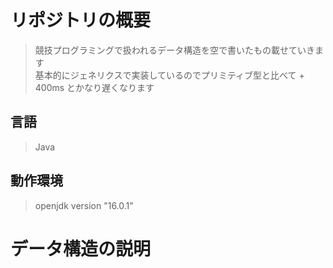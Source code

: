 # リポジトリの概要
> 競技プログラミングで扱われるデータ構造を空で書いたもの載せていきます <br>
> 基本的にジェネリクスで実装しているのでプリミティブ型と比べて + 400ms とかなり遅くなります

## 言語
> Java

## 動作環境
> openjdk version "16.0.1"

# データ構造の説明
